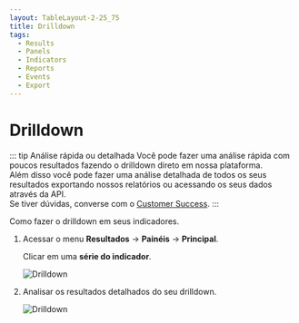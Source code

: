 ```yaml
---
layout: TableLayout-2-25_75
title: Drilldown
tags:
  - Results
  - Panels
  - Indicators
  - Reports
  - Events
  - Export
---
```


# Drilldown

::: tip Análise rápida ou detalhada
Você pode fazer uma análise rápida com poucos resultados fazendo o drilldown direto em nossa plataforma.<br>
Além disso você pode fazer uma análise detalhada de todos os seus resultados exportando nossos relatórios ou acessando os seus dados através da API.<br>
Se tiver dúvidas, converse com o [Customer Success](mailto:cs@phishx.io).
:::

Como fazer o drilldown em seus indicadores.

1. Acessar o menu **Resultados** -> **Painéis** -> **Principal**.

   Clicar em uma **série do indicador**.

   ![Drilldown](https://cdn.phishx.io/phishx-docs/images/phishx_results_dashboard_main_11_drilldown.webp)

2. Analisar os resultados detalhados do seu drilldown.

   ![Drilldown](https://cdn.phishx.io/phishx-docs/images/phishx_results_dashboard_main_12_drilldown.webp)
